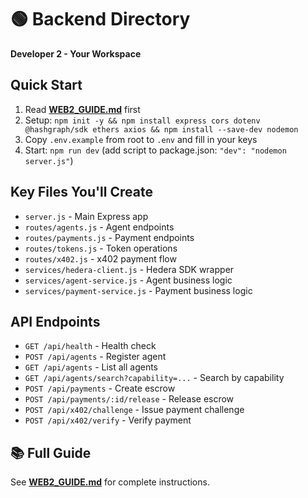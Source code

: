 # 🟢 Backend Directory

**Developer 2 - Your Workspace**

## Quick Start

1. Read **[WEB2_GUIDE.md](../WEB2_GUIDE.md)** first
2. Setup: `npm init -y && npm install express cors dotenv @hashgraph/sdk ethers axios && npm install --save-dev nodemon`
3. Copy `.env.example` from root to `.env` and fill in your keys
4. Start: `npm run dev` (add script to package.json: `"dev": "nodemon server.js"`)

## Key Files You'll Create

- `server.js` - Main Express app
- `routes/agents.js` - Agent endpoints
- `routes/payments.js` - Payment endpoints
- `routes/tokens.js` - Token operations
- `routes/x402.js` - x402 payment flow
- `services/hedera-client.js` - Hedera SDK wrapper
- `services/agent-service.js` - Agent business logic
- `services/payment-service.js` - Payment business logic

## API Endpoints

- `GET /api/health` - Health check
- `POST /api/agents` - Register agent
- `GET /api/agents` - List all agents
- `GET /api/agents/search?capability=...` - Search by capability
- `POST /api/payments` - Create escrow
- `POST /api/payments/:id/release` - Release escrow
- `POST /api/x402/challenge` - Issue payment challenge
- `POST /api/x402/verify` - Verify payment

## 📚 Full Guide

See **[WEB2_GUIDE.md](../WEB2_GUIDE.md)** for complete instructions.

